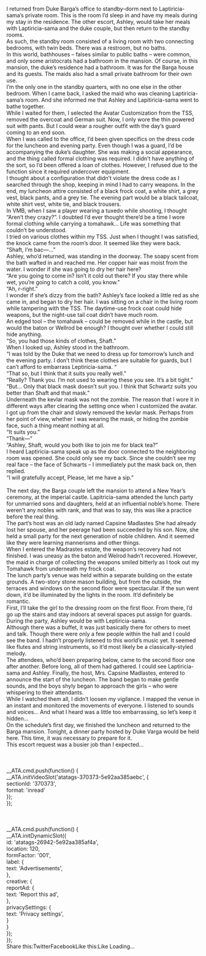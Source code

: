 <br/>
I returned from Duke Barga’s office to standby-dorm next to Laptiricia-sama’s private room. This is the room I’d sleep in and have my meals during my stay in the residence. The other escort, Ashley, would take her meals with Laptiricia-sama and the duke couple, but then return to the standby rooms. <br/>
As such, the standby room consisted of a living room with two connecting bedrooms, with twin beds. There was a restroom, but no baths. <br/>
In this world, bathhouses – falses similar to public baths – were common, and only some aristocrats had a bathroom in the mansion. Of course, in this mansion, the duke’s residence had a bathroom. It was for the Barga house and its guests. The maids also had a small private bathroom for their own use. <br/>
I’m the only one in the standby quarters, with no one else in the other bedroom. When I came back, I asked the maid who was cleaning Laptiricia-sama’s room. And she informed me that Ashley and Lapitiricia-sama went to bathe together. <br/>
While I waited for them, I selected the Avatar Customization from the TSS, removed the overcoat and German suit. Now, I only wore the thin powered suit with pants. But I could wear a rougher outfit with the day’s guard coming to an end soon. <br/>
When I was called to the office, I’d been given specifics on the dress code for the luncheon and evening party. Even though I was a guard, I’d be accompanying the duke’s daughter. She was making a social appearance, and the thing called formal clothing was required. I didn’t have anything of the sort, so I’d been offered a loan of clothes. However, I refused due to the function since it required undercover equipment.<br/>
I thought about a configuration that didn’t violate the dress code as I searched through the shop, keeping in mind I had to carry weapons. In the end, my luncheon attire consisted of a black frock coat, a white shirt, a grey vest, black pants, and a grey tie. The evening part would be a black tailcoat, white shirt vest, white tie, and black trousers.<br/>
In VMB, when I saw a player wearing a tuxedo while shooting, I thought “Aren’t they crazy?”. I doubted I’d ever thought there’d be a time I wore formal clothing while carrying a tomahawk… Life was something that couldn’t be understood.<br/>
I tried on various clothes within my TSS. Just when I thought I was satisfied, the knock came from the room’s door. It seemed like they were back.  <br/>
“Shaft, I’m bac—…”<br/>
Ashley, who’d returned, was standing in the doorway. The soapy scent from the bath wafted in and reached me. Her copper hair was moist from the water. I wonder if she was going to dry her hair here?<br/>
“Are you going to come in? Isn’t it cold out there? If you stay there while wet, you’re going to catch a cold, you know.”<br/>
“Ah, r-right.”<br/>
I wonder if she’s dizzy from the bath? Ashley’s face looked a little red as she came in, and began to dry her hair. I was sitting on a chair in the living room while tampering with the TSS. The daytime-use frock coat could hide weapons, but the night-use tail coat didn’t have much room.<br/>
An edged tool – the tomahawk – could be removed while in the castle, but would the baton or Wellrod be enough? I thought over whether I could still hide anything. <br/>
“So, you had those kinds of clothes, Shaft.”<br/>
When I looked up, Ashley stood in the bathroom.<br/>
“I was told by the Duke that we need to dress up for tomorrow’s lunch and the evening party. I don’t think these clothes are suitable for guards, but I can’t afford to embarrass Leptiricia-sama. “<br/>
“That so, but I think that it suits you really well.”<br/>
“Really? Thank you. I’m not used to wearing these you see. It’s a bit tight.”<br/>
“But… Only that black mask doesn’t suit you. I think that Schwartz suits you better than Shaft and that mask.”<br/>
Underneath the kevlar mask was not the zombie. The reason that I wore it in different ways after clearing the setting once when I customized the avatar. I got up from the chair and slowly removed the kevlar mask. Perhaps from her point of view, whether I was wearing the mask, or hiding the zombie face, such a thing meant nothing at all. <br/>
“It suits you.”<br/>
“Thank—” <br/>
“Ashley, Shaft, would you both like to join me for black tea?”<br/>
I heard Laptiricia-sama speak up as the door connected to the neighboring room was opened. She could only see my back. Since she couldn’t see my real face – the face of Schwarts – I immediately put the mask back on, then replied.<br/>
“I will gratefully accept, Please, let me have a sip.”<br/>
 <br/>
The next day, the Barga couple left the mansion to attend a New Year’s ceremony, at the imperial castle. Lapitricia-sama attended the lunch party for unmarried sons and daughters, held at an influential noble’s home. There weren’t any nobles with rank, and that was to say, this was like a practice before the real thing. <br/>
The part’s host was an old lady named Capsine Madlastes She had already lost her spouse, and her peerage had been succeeded by his son. Now, she held a small party for the next generation of noble children. And it seemed like they were learning mannerisms and other things. <br/>
When I entered the Madrastes estate, the weapon’s recovery had not finished. I was uneasy as the baton and Welrod hadn’t recovered. However, the maid in charge of collecting the weapons smiled bitterly as I took out my Tomahawk from underneath my frock coat.  <br/>
The lunch party’s venue was held within a separate building on the estate grounds. A two-story stone mason building, but from the outside, the terraces and windows on the second floor were spectacular. If the sun went down, it’d be illuminated by the lights in the room. It’d definitely be romantic. <br/>
First, I’ll take the girl to the dressing room on the first floor. From there, I’d go up the stairs and stay indoors at several spaces put assign for guards. During the party, Ashley would be with Leptiricia-sama.<br/>
Although there was a buffet, it was just basically there for others to meet and talk. Though there were only a few people within the hall and I could see the band. I hadn’t properly listened to this world’s music yet. It seemed like flutes and string instruments, so it’d most likely be a classically-styled melody. <br/>
The attendees, who’d been preparing below, came to the second floor one after another. Before long, all of them had gathered. I could see Laptiricia-sama and Ashley. Finally, the host, Mrs. Capsine Madlastes, entered to announce the start of the luncheon. The band began to make gentle sounds, and the boys shyly began to approach the girls – who were whispering to their attendants. <br/>
While I watched them all, I didn’t loosen my vigilance. I mapped the venue in an instant and monitored the movements of everyone. I listened to sounds and voices… And what I heard was a little too embarrassing, so let’s keep it hidden… <br/>
On the schedule’s first day, we finished the luncheon and returned to the Barga mansion. Tonight, a dinner party hosted by Duke Varga would be held here. This time, it was necessary to prepare for it.<br/>
This escort request was a busier job than I expected… <br/>
<br/>
<br/>
<br/>
            __ATA.cmd.push(function() {<br/>
                __ATA.initVideoSlot('atatags-370373-5e92aa385aebc', {<br/>
                    sectionId: '370373',<br/>
                    format: 'inread'<br/>
                });<br/>
            });<br/>
        <br/>
 <br/>
<br/>
				__ATA.cmd.push(function() {<br/>
					__ATA.initDynamicSlot({<br/>
						id: 'atatags-26942-5e92aa385af4a',<br/>
						location: 120,<br/>
						formFactor: '001',<br/>
						label: {<br/>
							text: 'Advertisements',<br/>
						},<br/>
						creative: {<br/>
							reportAd: {<br/>
								text: 'Report this ad',<br/>
							},<br/>
							privacySettings: {<br/>
								text: 'Privacy settings',<br/>
							}<br/>
						}<br/>
					});<br/>
				});<br/>
			Share this:TwitterFacebookLike this:Like Loading... 